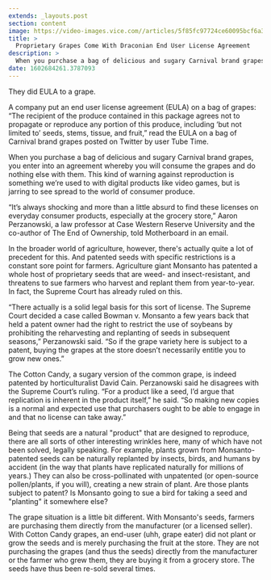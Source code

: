 ```yaml
--- 
extends: _layouts.post 
section: content 
image: https://video-images.vice.com//articles/5f85fc97724ce60095bcf6a3/lede/1602616625533-screen-shot-2020-10-13-at-31626-pm.png?image-resize-opts=Y3JvcD0xeHc6MC44NDMzeGg7MHh3LDB4aCZyZXNpemU9MTIwMDoqJnJlc2l6ZT0xMjAwOio 
title: > 
  Proprietary Grapes Come With Draconian End User License Agreement 
description: > 
  When you purchase a bag of delicious and sugary Carnival brand grapes, you enter into an agreement whereby you will consume the grapes and do nothing else with them.And patented seeds with specific restrictions is a constant sore point for farmers.“For a product like a seed, I’d argue that replication is inherent in the product itself,” he said.With Cotton Candy grapes, an end-user (uhh, grape eater) did not plant or grow the seeds and is merely purchasing the fruit at the store.They are not purchasing the grapes (and thus the seeds) directly from the manufacturer or the farmer who grew them, they are buying it from a grocery store. 
date: 1602684261.3787093 
--- 
```

They did EULA to a grape.

A company put an end user license agreement (EULA) on a bag of grapes: “The recipient of the produce contained in this package agrees not to propagate or reproduce any portion of this produce, including ‘but not limited to’ seeds, stems, tissue, and fruit,” read the EULA on a bag of Carnival brand grapes posted on Twitter by user Tube Time.

When you purchase a bag of delicious and sugary Carnival brand grapes, you enter into an agreement whereby you will consume the grapes and do nothing else with them. This kind of warning against reproduction is something we’re used to with digital products like video games, but is jarring to see spread to the world of consumer produce.

“It’s always shocking and more than a little absurd to find these licenses on everyday consumer products, especially at the grocery store,” Aaron Perzanowski, a law professor at Case Western Reserve University and the co-author of The End of Ownership, told Motherboard in an email.

In the broader world of agriculture, however, there's actually quite a lot of precedent for this. And patented seeds with specific restrictions is a constant sore point for farmers. Agriculture giant Monsanto has patented a whole host of proprietary seeds that are weed- and insect-resistant, and threatens to sue farmers who harvest and replant them from year-to-year. In fact, the Supreme Court has already ruled on this.

“There actually is a solid legal basis for this sort of license. The Supreme Court decided a case called Bowman v. Monsanto a few years back that held a patent owner had the right to restrict the use of soybeans by prohibiting the reharvesting and replanting of seeds in subsequent seasons,” Perzanowski said. “So if the grape variety here is subject to a patent, buying the grapes at the store doesn’t necessarily entitle you to grow new ones.”

The Cotton Candy, a sugary version of the common grape, is indeed patented by horticulturalist David Cain. Perzanowski said he disagrees with the Supreme Court’s ruling. “For a product like a seed, I’d argue that replication is inherent in the product itself,” he said. “So making new copies is a normal and expected use that purchasers ought to be able to engage in and that no license can take away.”

Being that seeds are a natural "product" that are designed to reproduce, there are all sorts of other interesting wrinkles here, many of which have not been solved, legally speaking. For example, plants grown from Monsanto-patented seeds can be naturally replanted by insects, birds, and humans by accident (in the way that plants have replicated naturally for millions of years.) They can also be cross-pollinated with unpatented (or open-source pollen/plants, if you will), creating a new strain of plant. Are those plants subject to patent? Is Monsanto going to sue a bird for taking a seed and "planting" it somewhere else?

The grape situation is a little bit different. With Monsanto's seeds, farmers are purchasing them directly from the manufacturer (or a licensed seller). With Cotton Candy grapes, an end-user (uhh, grape eater) did not plant or grow the seeds and is merely purchasing the fruit at the store. They are not purchasing the grapes (and thus the seeds) directly from the manufacturer or the farmer who grew them, they are buying it from a grocery store. The seeds have thus been re-sold several times.